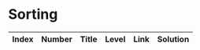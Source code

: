 # Sorting

| Index | Number | Title | Level | Link | Solution |
| ----- | ------ | ----- | ----- | ---- | -------- |
